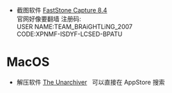 * 截图软件 [FastStone Capture 8.4](http://www.faststone.org/FSCapturerDownload.htm)  
官网好像要翻墙 注册码:  
USER NAME:TEAM_BRAiGHTLiNG_2007  
CODE:XPNMF-ISDYF-LCSED-BPATU

# MacOS
* 解压软件 [The Unarchiver](http://unarchiver.c3.cx/unarchiver)  
可以直接在 AppStore 搜索
